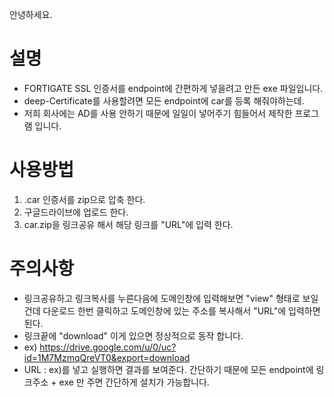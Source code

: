 안녕하세요.

# 설명
* FORTIGATE SSL 인증서를 endpoint에 간편하게 넣을려고 만든 exe 파일입니다.
* deep-Certificate를 사용할려면 모든 endpoint에 car를 등록 해줘야하는데.
* 저희 회사에는 AD를 사용 안하기 때문에 일일이 넣어주기 힘들어서 제작한 프로그램 입니다.

# 사용방법
1. .car 인증서를 zip으로 압축 한다. 
2. 구글드라이브에 업로드 한다.
3. car.zip을 링크공유 해서 해당 링크를 "URL"에 입력 한다.

# 주의사항
* 링크공유하고 링크복사를 누른다음에 도메인창에 입력해보면 "view" 형태로 보일건데 다운로드 한번 클릭하고 도메인창에 있는 주소를 복사해서 "URL"에 입력하면 된다.
* 링크끝에 "download" 이게 있으면 정상적으로 동작 합니다.
* ex) https://drive.google.com/u/0/uc?id=1M7MzmqQreVT0&export=download
* URL : ex)를 넣고 실행하면 결과를 보여준다. 간단하기 때문에 모든 endpoint에 링크주소 + exe 만 주면 간단하게 설치가 가능합니다. 
